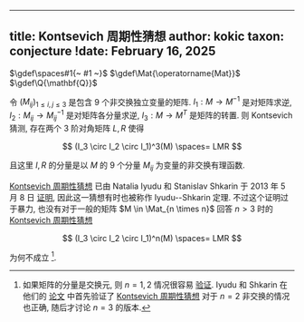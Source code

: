 
---
title: Kontsevich 周期性猜想
author: kokic
taxon: conjecture
!date: February 16, 2025
---

$\gdef\spaces#1{~ #1 ~}$
$\gdef\Mat{\operatorname{Mat}}$
$\gdef\Q{\mathbf{Q}}$

令 $(M_{ij})_{1 \le i,j \le 3}$ 是包含 $9$ 个非交换独立变量的矩阵. $I_1: M \to M^{-1}$ 是对矩阵求逆, $I_2: M_{ij} \to M_{ij}^{-1}$ 是对矩阵各分量求逆, $I_3: M \to M^T$ 是矩阵的转置. 则 Kontsevich 猜测, 存在两个 $3$ 阶对角矩阵 $L,R$ 使得

$$
(I_3 \circ I_2 \circ I_1)^3(M) \spaces= LMR
$$

且这里 $I,R$ 的分量是以 $M$ 的 $9$ 个分量 $M_{ij}$ 为变量的非交换有理函数. 

[Kontsevich 周期性猜想](/linear-algebra/kontsevich-periodicity) 已由 Natalia Iyudu 和 Stanislav Shkarin 于 2013 年 5 月 8 日 [证明](https://arxiv.org/abs/1305.1965v3), 因此这一猜想有时也被称作 Iyudu--Shkarin 定理. 不过这个证明过于暴力, 也没有对于一般的矩阵 $M \in \Mat_{n \times n}$ 回答 $n>3$ 时的 [Kontsevich 周期性猜想](/linear-algebra/kontsevich-periodicity) 

$$
(I_3 \circ I_2 \circ I_1)^n(M) \spaces= LMR
$$

为何不成立 [^kontsevich-hold].  

[](/linear-algebra/kontsevich-periodicity-000A.md#:embed)

[^kontsevich-hold]: 如果矩阵的分量是交换元, 则 $n=1,2$ 情况很容易 [验证](/linear-algebra/kontsevich-periodicity-000A). Iyudu 和 Shkarin 在他们的 [论文](https://arxiv.org/abs/1305.1965v3) 中首先验证了 [Kontsevich 周期性猜想](/linear-algebra/kontsevich-periodicity) 对于 $n=2$ 非交换的情况也正确, 随后才讨论 $n=3$ 的版本. 
